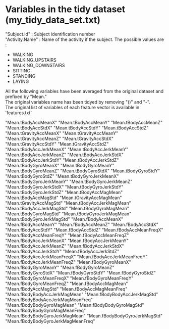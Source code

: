 # Variables in the tidy dataset (my_tidy_data_set.txt)

"Subject.id" : Subject identification number  
"Activity.Name" : Name of the activity if the subject. The possible values are :  
- WALKING  
- WALKING_UPSTAIRS  
- WALKING_DOWNSTAIRS  
- SITTING  
- STANDING  
- LAYING  

All the following variables have been averaged from the original dataset and prefixed by "Mean."  
The original variables name has been tidyed by removing "()" and "-".   
The original list of variables of each feature vector is available in 'features.txt'  

"Mean.tBodyAccMeanX" "Mean.tBodyAccMeanY" "Mean.tBodyAccMeanZ" "Mean.tBodyAccStdX" "Mean.tBodyAccStdY" "Mean.tBodyAccStdZ" "Mean.tGravityAccMeanX" "Mean.tGravityAccMeanY" "Mean.tGravityAccMeanZ" "Mean.tGravityAccStdX" "Mean.tGravityAccStdY" "Mean.tGravityAccStdZ" "Mean.tBodyAccJerkMeanX" "Mean.tBodyAccJerkMeanY" "Mean.tBodyAccJerkMeanZ" "Mean.tBodyAccJerkStdX" "Mean.tBodyAccJerkStdY" "Mean.tBodyAccJerkStdZ" "Mean.tBodyGyroMeanX" "Mean.tBodyGyroMeanY" "Mean.tBodyGyroMeanZ" "Mean.tBodyGyroStdX" "Mean.tBodyGyroStdY" "Mean.tBodyGyroStdZ" "Mean.tBodyGyroJerkMeanX" "Mean.tBodyGyroJerkMeanY" "Mean.tBodyGyroJerkMeanZ" "Mean.tBodyGyroJerkStdX" "Mean.tBodyGyroJerkStdY" "Mean.tBodyGyroJerkStdZ" "Mean.tBodyAccMagMean" "Mean.tBodyAccMagStd" "Mean.tGravityAccMagMean" "Mean.tGravityAccMagStd" "Mean.tBodyAccJerkMagMean" "Mean.tBodyAccJerkMagStd" "Mean.tBodyGyroMagMean" "Mean.tBodyGyroMagStd" "Mean.tBodyGyroJerkMagMean" "Mean.tBodyGyroJerkMagStd" "Mean.fBodyAccMeanX" "Mean.fBodyAccMeanY" "Mean.fBodyAccMeanZ" "Mean.fBodyAccStdX" "Mean.fBodyAccStdY" "Mean.fBodyAccStdZ" "Mean.fBodyAccMeanFreqX" "Mean.fBodyAccMeanFreqY" "Mean.fBodyAccMeanFreqZ" "Mean.fBodyAccJerkMeanX" "Mean.fBodyAccJerkMeanY" "Mean.fBodyAccJerkMeanZ" "Mean.fBodyAccJerkStdX" "Mean.fBodyAccJerkStdY" "Mean.fBodyAccJerkStdZ" "Mean.fBodyAccJerkMeanFreqX" "Mean.fBodyAccJerkMeanFreqY" "Mean.fBodyAccJerkMeanFreqZ" "Mean.fBodyGyroMeanX" "Mean.fBodyGyroMeanY" "Mean.fBodyGyroMeanZ" "Mean.fBodyGyroStdX" "Mean.fBodyGyroStdY" "Mean.fBodyGyroStdZ" "Mean.fBodyGyroMeanFreqX" "Mean.fBodyGyroMeanFreqY" "Mean.fBodyGyroMeanFreqZ" "Mean.fBodyAccMagMean" "Mean.fBodyAccMagStd" "Mean.fBodyAccMagMeanFreq" "Mean.fBodyBodyAccJerkMagMean" "Mean.fBodyBodyAccJerkMagStd" "Mean.fBodyBodyAccJerkMagMeanFreq" "Mean.fBodyBodyGyroMagMean" "Mean.fBodyBodyGyroMagStd" "Mean.fBodyBodyGyroMagMeanFreq" "Mean.fBodyBodyGyroJerkMagMean" "Mean.fBodyBodyGyroJerkMagStd" "Mean.fBodyBodyGyroJerkMagMeanFreq"
